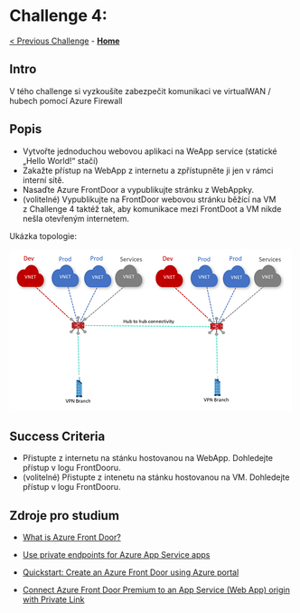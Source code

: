 # Challenge 4: 

[< Previous Challenge](04_secured_hub.md) - **[Home](../README.md)** 

## Intro

V tého challenge si vyzkoušíte zabezpečit komunikaci ve virtualWAN / hubech pomocí Azure Firewall


## Popis 
*   Vytvořte jednoduchou webovou aplikaci na WeApp service (statické „Hello World!“ stačí)
*   Zakažte přístup na WebApp z internetu a zpřístupněte ji jen v rámci interní sítě.
*   Nasaďte Azure FrontDoor a vypublikujte stránku z WebAppky.
*   (volitelné) Vypublikujte na FrontDoor webovou stránku běžící na VM z Challenge 4 taktéž tak, aby komunikace mezi FrontDoot a VM nikde nešla otevřeným internetem.

Ukázka topologie:

![topology](../images/vwan04.png)

## Success Criteria

- Přistupte z internetu na stánku hostovanou na WebApp. Dohledejte přístup v logu FrontDooru.
- (volitelné) Přistupte z intenetu na stánku hostovanou na VM. Dohledejte přístup v logu FrontDooru.

## Zdroje pro studium

- [What is Azure Front Door?](https://learn.microsoft.com/en-us/azure/frontdoor/front-door-overview)

- [Use private endpoints for Azure App Service apps](https://learn.microsoft.com/en-us/azure/app-service/overview-private-endpoint)
- [Quickstart: Create an Azure Front Door using Azure portal](https://learn.microsoft.com/en-us/azure/frontdoor/create-front-door-portal?tabs=quick)
- [Connect Azure Front Door Premium to an App Service (Web App) origin with Private Link](https://learn.microsoft.com/en-us/azure/frontdoor/standard-premium/how-to-enable-private-link-web-app)

